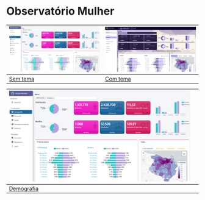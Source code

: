 # Observatório Mulher

| [![Dashboard](www/screenshot.png)](https://romulo-andrade.shinyapps.io/previa-painel-mulher/) | [![Dashboard](www/screenshot2.png)](https://romulo-andrade.shinyapps.io/previa-painel-mulher-2/) |
|----------------------------------|----------------------------------|
| [Sem tema](https://romulo-andrade.shinyapps.io/previa-painel-mulher/) | [Com tema](https://romulo-andrade.shinyapps.io/previa-painel-mulher-2/) |

| [![Dashboard](www/screenshot.png)](https://romulo-andrade.shinyapps.io/previa-painel-mulher/) | |
|----------------------------------|----------------------------------|
| [Demografia](https://romulo-andrade-diobs.shinyapps.io/observatorio-mulher-demografia/) |  
